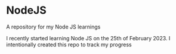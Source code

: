 # NodeJS

A repository for my Node JS learnings

I recently started learning Node JS on the 25th of February 2023. I intentionally created this repo to track my progress
